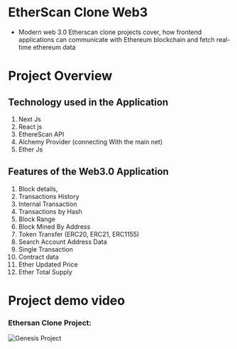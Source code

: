 # EtherScan Clone Web3

- Modern web 3.0 Etherscan clone projects cover, how frontend applications can communicate with Ethereum blockchain and fetch real-time ethereum data

# Project Overview

## Technology used in the Application

1. Next Js
2. React js
3. EthereScan API
4. Alchemy Provider (connecting With the main net)
5. Ether Js

## Features of the Web3.0 Application

1. Block details,
2. Transactions History
3. Internal Transaction
4. Transactions by Hash
5. Block Range
6. Block Mined By Address
7. Token Transfer (ERC20, ERC21, ERC1155)
8. Search Account Address Data
9. Single Transaction
10. Contract data
11. Ether Updated Price
12. Ether Total Supply

# Project demo video

### Ethersan Clone Project:

![Genesis Project](./public/review/Review.gif)
